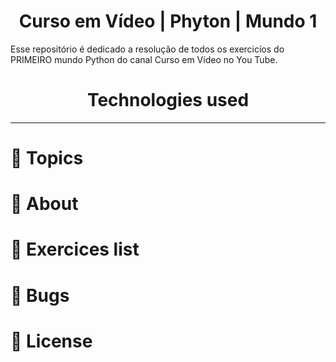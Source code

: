 <h1 align="center"> Curso em Vídeo | Phyton | Mundo 1</h1>
<p> Esse repositório é dedicado a resolução de todos os exercicíos do PRIMEIRO mundo Python do canal Curso em Vídeo no You Tube. </p>



<h1 align="center">Technologies used </h1>
<p align="center">
  <a href="https://www.java.com/en/">
  </a>
</p>
  
---
# :pushpin: Topics
# :rocket: About
# :memo: Exercices list
# :bug: Bugs
# :closed_book: License
